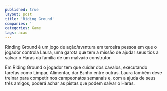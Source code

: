 ```yaml
---
published: true
layout: post
title: 'Riding Ground'
companies: ''
categories: Game
tags: acao
---
```

Rinding Ground é um jogo de ação/aventura em terceira pessoa em que o jogador controla Laura, uma garota que tem a missão de ajudar seus tios a salvar o Haras da família de um malvado construtor.

<center></center>

Em Riding Ground o jogador tem que cuidar dos cavalos, executando tarefas como Limpar, Alimentar, dar Banho entre outras. Laura também deve treinar para competir nos campeonatos semanais e, com a ajuda de seus três amigos, poderá achar as pistas que podem salvar o Haras.